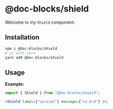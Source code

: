 # @doc-blocks/shield

Welcome to my `Shield` component.

## Installation

```sh
npm i @doc-blocks/shield
# or with yarn
yarn add @doc-blocks/shield
```

## Usage

**Example:**

```jsx
import { Shield } from "@doc-blocks/shield";

<Shield label={"version"} message={"v1.0.0"} />;
```
